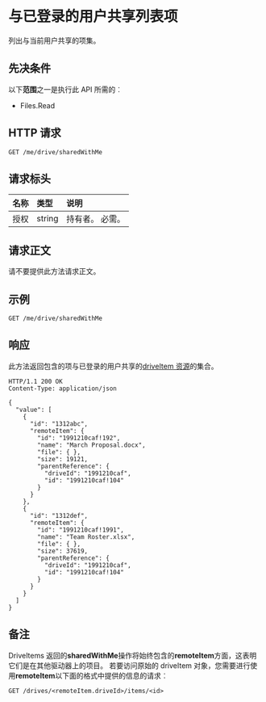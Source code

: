 # <a name="list-items-shared-with-the-signed-in-user"></a>与已登录的用户共享列表项

列出与当前用户共享的项集。

## <a name="prerequisites"></a>先决条件
以下**范围**之一是执行此 API 所需的︰

  * Files.Read

## <a name="http-request"></a>HTTP 请求

<!-- { "blockType": "ignored" } -->
```
GET /me/drive/sharedWithMe
```

## <a name="request-headers"></a>请求标头

| 名称          | 类型   | 说明                                                                                                                                                                                       |
|:--------------|:-------|:--------------------------------------------------------------------------------------------------------------------------------------------------------------------------------------------------|
| 授权 | string | 持有者<token>。 必需。                                                                                                                                                                         |

## <a name="request-body"></a>请求正文
请不要提供此方法请求正文。

## <a name="example"></a>示例

<!-- { "blockType": "request", "name": "drive-sharedwithme", "scopes": "files.read" } -->
```http
GET /me/drive/sharedWithMe
```

## <a name="response"></a>响应

此方法返回包含的项与已登录的用户共享的[driveItem 资源](../resources/driveitem.md)的集合。


<!-- { "blockType": "response", "@odata.type": "microsoft.graph.driveItem", "isCollection": true, "truncated": true } -->
```http
HTTP/1.1 200 OK
Content-Type: application/json

{
  "value": [
    {
      "id": "1312abc",
      "remoteItem": {
        "id": "1991210caf!192",
        "name": "March Proposal.docx",
        "file": { },
        "size": 19121,
        "parentReference": {
          "driveId": "1991210caf",
          "id": "1991210caf!104"
        }
      }
    },
    {
      "id": "1312def",
      "remoteItem": {
        "id": "1991210caf!1991",
        "name": "Team Roster.xlsx",
        "file": { },
        "size": 37619,
        "parentReference": {
          "driveId": "1991210caf",
          "id": "1991210caf!104"
        }
      }
    }
  ]
}
```

## <a name="remarks"></a>备注

DriveItems 返回的**sharedWithMe**操作将始终包含的**remoteItem**方面，这表明它们是在其他驱动器上的项目。 若要访问原始的 driveItem 对象，您需要进行使用**remoteItem**以下面的格式中提供的信息的请求︰

<!-- {"blockType": "ignored"} -->
```http
GET /drives/<remoteItem.driveId>/items/<id>
```

<!-- {
  "type": "#page.annotation",
  "description": "Retrieve a list of files shared with the signed-in user.",
  "keywords": "sharedWithMe onedrive shared files",
  "section": "documentation",
  "tocPath": "OneDrive/Drive/Shared with me"
} -->
